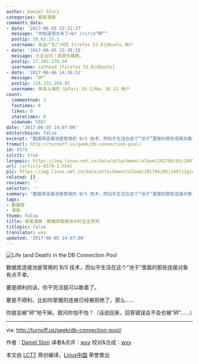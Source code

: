 ```yaml
---
author: Daniel Stori
categories: 极客漫画
comments_data:
- date: '2017-06-05 22:21:27'
  message: "你知道得太多了<br />\r\n“砰”"
  postip: 58.62.25.1
  username: 来自广东广州的 Firefox 53.0|Ubuntu 用户
- date: '2017-06-05 23:30:15'
  message: 大企业吗？真是伤脑筋。
  postip: 27.203.178.50
  username: cuthead [Firefox 53.0|Ubuntu]
- date: '2017-06-06 14:36:52'
  message: “砰”
  postip: 116.231.209.95
  username: 来自上海的 Safari 10.1|Mac 10.12 用户
count:
  commentnum: 3
  favtimes: 0
  likes: 0
  sharetimes: 0
  viewnum: 5887
date: '2017-06-05 14:07:00'
editorchoice: false
excerpt: "数据库连接池是常用的 B/S 技术，而似乎生活在这个“池子”里面的那些连接对象有点不幸。\r\n要是顺利的话，你干完活就可以歇着了。\r\n要是不顺利，比如你掌握的连接已经被拒绝了，那么……\r\n你就会被“砰”地干掉。就问你怕不怕？（话说回来，回答错误会不会也被“砰”……）"
fromurl: http://turnoff.us/geek/db-connection-pool/
id: 8578
islctt: true
largepic: https://img.linux.net.cn/data/attachment/album/201706/05/140712giqn2zgynkl17fq1.png.large.jpg
url: /article-8578-1.html
pic: https://img.linux.net.cn/data/attachment/album/201706/05/140712giqn2zgynkl17fq1.png.thumb.jpg
related: []
reviewer: ''
selector: ''
summary: "数据库连接池是常用的 B/S 技术，而似乎生活在这个“池子”里面的那些连接对象有点不幸。\r\n要是顺利的话，你干完活就可以歇着了。\r\n要是不顺利，比如你掌握的连接已经被拒绝了，那么……\r\n你就会被“砰”地干掉。就问你怕不怕？（话说回来，回答错误会不会也被“砰”……）"
tags:
- 数据库
- 漫画
thumb: false
title: 极客漫画：数据库链接池中的生生死死
titlepic: false
translator: wxy
updated: '2017-06-05 14:07:00'
---
```


![Life (and Death) in the DB Connection Pool](https://img.linux.net.cn/data/attachment/album/201706/05/140712giqn2zgynkl17fq1.png)


数据库连接池是常用的 B/S 技术，而似乎生活在这个“池子”里面的那些连接对象有点不幸。


要是顺利的话，你干完活就可以歇着了。


要是不顺利，比如你掌握的连接已经被拒绝了，那么……


你就会被“砰”地干掉。就问你怕不怕？（话说回来，回答错误会不会也被“砰”……）




---


via: <http://turnoff.us/geek/db-connection-pool/>


作者：[Daniel Stori](http://turnoff.us/about/) 译者&点评：[wxy](https://github.com/wxy) 校对&合成：[wxy](https://github.com/wxy)


本文由 [LCTT](https://github.com/LCTT/TranslateProject) 原创编译，[Linux中国](https://linux.cn/) 荣誉推出